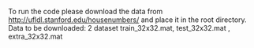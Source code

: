 To run the code please download the data from http://ufldl.stanford.edu/housenumbers/ and place it in the root directory. Data to be downloaded: 2 dataset train_32x32.mat, test_32x32.mat , extra_32x32.mat